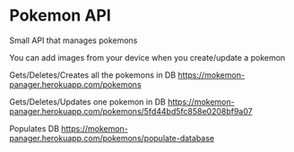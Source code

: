 # Pokemon API
 Small API that manages pokemons

 You can add images from your device when you create/update a pokemon

Gets/Deletes/Creates all the pokemons in DB
 https://mokemon-panager.herokuapp.com/pokemons

 Gets/Deletes/Updates one pokemon in DB
 https://mokemon-panager.herokuapp.com/pokemons/5fd44bd5fc858e0208bf9a07

 Populates DB
 https://mokemon-panager.herokuapp.com/pokemons/populate-database


